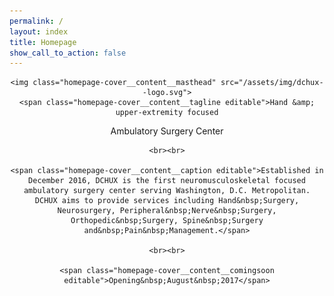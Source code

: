 ```yaml
---
permalink: /
layout: index
title: Homepage
show_call_to_action: false
---
```


<header class="homepage-cover cf-responsive">

  <div class="homepage-cover__overlay">
  </div>

  <div class="homepage-cover__content">

    <img class="homepage-cover__content__masthead" src="/assets/img/dchux--logo.svg">
    <span class="homepage-cover__content__tagline editable">Hand &amp; upper-extremity focused
Ambulatory&nbsp;Surgery&nbsp;Center</span>

    <br><br>

    <span class="homepage-cover__content__caption editable">Established in December 2016, DCHUX is the first neuromusculoskeletal focused ambulatory surgery center serving Washington, D.C. Metropolitan.  DCHUX aims to provide services including Hand&nbsp;Surgery, Neurosurgery, Peripheral&nbsp;Nerve&nbsp;Surgery, Orthopedic&nbsp;Surgery, Spine&nbsp;Surgery and&nbsp;Pain&nbsp;Management.</span>

    <br><br>

    <span class="homepage-cover__content__comingsoon editable">Opening&nbsp;August&nbsp;2017</span>

  </div>


</header>
